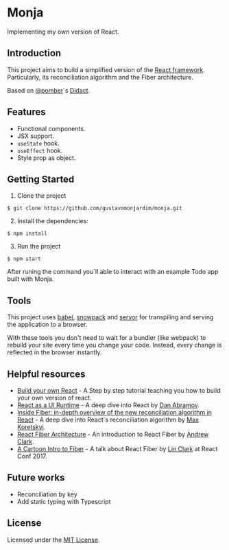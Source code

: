 # Monja
Implementing my own version of React.

## Introduction

This project aims to build a simplified version of the [React framework](https://github.com/facebook/react). Particularly, its reconciliation algorithm and the Fiber architecture.

Based on [@pomber](https://github.com/pomber/didact)`s [Didact](https://github.com/pomber/didact).

## Features

- Functional components.
- JSX support.
- `useState` hook.
- `useEffect` hook.
- Style prop as object.

## Getting Started

1. Clone the project

```shell
$ git clone https://github.com/gustavomonjardim/monja.git
```

2. Install the dependencies:

```shell
$ npm install
```

3. Run the project

```shell
$ npm start
```

After runing the command you`ll able to interact with an example Todo app built with Monja.

## Tools

This project uses [babel](https://babeljs.io/), [snowpack](https://www.snowpack.dev/) and [servor](https://github.com/lukejacksonn/servor) for transpiling and serving the application to a browser. 

With these tools you don't need to wait for a bundler (like webpack) to rebuild your site every time you change your code. Instead, every change is reflected in the browser instantly.

## Helpful resources 

- [Build your own React](https://pomb.us/build-your-own-react/) - A Step by step tutorial teaching you how to build your own version of react.
- [React as a UI Runtime](https://overreacted.io/react-as-a-ui-runtime/) - A deep dive into React by [Dan Abramov](https://twitter.com/dan_abramov).
- [Inside Fiber: in-depth overview of the new reconciliation algorithm in React](https://indepth.dev/inside-fiber-in-depth-overview-of-the-new-reconciliation-algorithm-in-react/) - A deep dive into React`s reconciliation algorithm by [Max Koretskyi](https://twitter.com/maxkoretskyi).
- [React Fiber Architecture](https://github.com/acdlite/react-fiber-architecture) - An introduction to React Fiber by [Andrew Clark](https://twitter.com/acdlite).
- [A Cartoon Intro to Fiber](https://www.youtube.com/watch?v=ZCuYPiUIONs) - A talk about React Fiber by [Lin Clark](https://twitter.com/linclark) at React Conf 2017. 

## Future works

- Reconciliation by key
- Add static typing with Typescript

## License

Licensed under the [MIT License](./LICENSE).